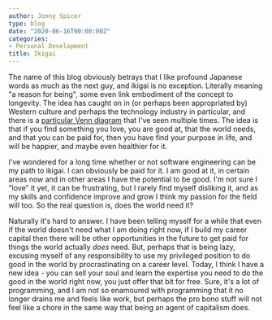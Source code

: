 ```yaml
---
author: Jonny Spicer
type: blog
date: "2020-06-16T00:00:00Z"
categories:
- Personal Development
title: Ikigai
---
```

The name of this blog obviously betrays that I like profound Japanese words as much as the next guy, and ikigai is no exception. Literally meaning "a reason for being", some even
link embodiment of the concept to longevity. The idea has caught on in (or perhaps been appropriated by) Western culture and perhaps the technology industry in particular, and there
is a [particular Venn diagram](https://singularityhub.com/wp-content/uploads/2018/06/ikigai-chart-reason-for-being_1088160854.jpg) that I've seen multiple times.
The idea is that if you find something you love, you are good at, that the world needs, and that you can be paid for, then you have find your purpose in life, and will be happier,
and maybe even healthier for it.

I've wondered for a long time whether or not software engineering can be my path to ikigai. I can obviously be paid for it. I am good at it, in certain areas now and in other areas
I have the potential to be good. I'm not sure I "love" it yet, it can be frustrating, but I rarely find myself disliking it, and as my skills and confidence improve and grow I think
my passion for the field will too. So the real question is, does the world need it?

Naturally it's hard to answer. I have been telling myself for a while that even if the world doesn't need what I am doing right now, if I build my career capital then there will be
other opportunities in the future to get paid for things the world actually *does* need. But, perhaps that is being lazy, excusing myself of any responsibility to use my privileged
position to do good in the world by procrastinating on a career level. Today, I think I have a new idea - you can sell your soul and learn the expertise you need to do the good in
the world right now, you just offer that bit for free. Sure, it's a lot of programming, and I am not so enamoured with programming that it no longer drains me and feels like work,
but perhaps the pro bono stuff will not feel like a chore in the same way that being an agent of capitalism does.
